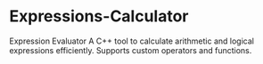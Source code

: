 # Expressions-Calculator
Expression Evaluator A C++ tool to calculate arithmetic and logical expressions efficiently. Supports custom operators and functions.
